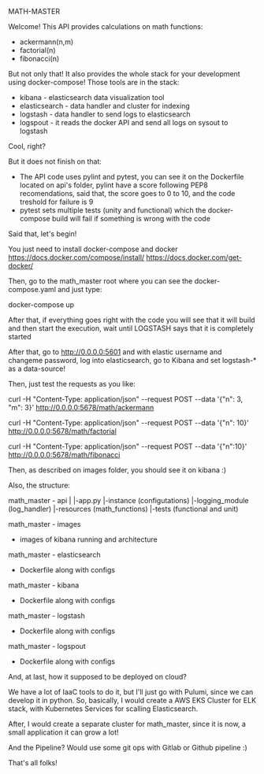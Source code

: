 MATH-MASTER

Welcome! This API provides calculations on math functions:

- ackermann(n,m)
- factorial(n)
- fibonacci(n)

But not only that! It also provides the whole stack for your development using docker-compose! Those tools are in the stack:

- kibana - elasticsearch data visualization tool
- elasticsearch - data handler and cluster for indexing
- logstash - data handler to send logs to elasticsearch
- logspout - it reads the docker API and send all logs on sysout to logstash

Cool, right? 

But it does not finish on that:

- The API code uses pylint and pytest, you can see it on the Dockerfile located on api's folder, pylint have a score following PEP8
recomendations, said that, the score goes to 0 to 10, and the code treshold for failure is 9
- pytest sets multiple tests (unity and functional) which the docker-compose build will fail if something is wrong with the code

Said that, let's begin!

You just need to install docker-compose and docker https://docs.docker.com/compose/install/ https://docs.docker.com/get-docker/

Then, go to the math_master root where you can see the docker-compose.yaml and just type:

docker-compose up


After that, if everything goes right with the code you will see that it will build and then start the execution, wait until LOGSTASH
says that it is completely started

After that, go to http://0.0.0.0:5601 and with elastic username and changeme password, log into elasticsearch, go to Kibana and set logstash-* as a data-source!

Then, just test the requests as you like:

curl -H "Content-Type: application/json" --request POST --data '{"n": 3, "m": 3}' http://0.0.0.0:5678/math/ackermann

curl -H "Content-Type: application/json" --request POST --data '{"n": 10}' http://0.0.0.0:5678/math/factorial

curl -H "Content-Type: application/json" --request POST --data '{"n":10}' http://0.0.0.0:5678/math/fibonacci

Then, as described on images folder, you should see it on kibana :)

Also, the structure:

math_master - api
|
|-app.py
|-instance (configutations)
|-logging_module (log_handler)
|-resources (math_functions)
|-tests (functional and unit)

math_master - images
- images of kibana running and architecture

math_master - elasticsearch
- Dockerfile along with configs

math_master - kibana
- Dockerfile along with configs

math_master - logstash
- Dockerfile along with configs

math_master - logspout
- Dockerfile along with configs


And, at last, how it supposed to be deployed on cloud?

We have a lot of IaaC tools to do it, but I'll just go with Pulumi, since we can develop it in python. So, basically, I would create a AWS EKS Cluster for ELK stack, with Kubernetes Services for scalling Elasticsearch.

After, I would create a separate cluster for math_master, since it is now, a small application it can grow a lot! 

And the Pipeline? Would use some git ops with Gitlab or Github pipeline :)

That's all folks!
